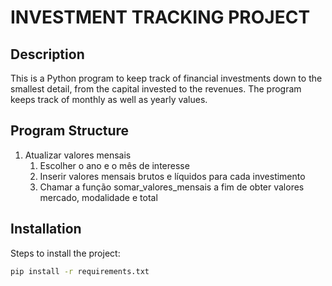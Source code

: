 # INVESTMENT TRACKING PROJECT

## Description
This is a Python program to keep track of financial investments down to the smallest detail,
from the capital invested to the revenues. The program keeps track of monthly as well as
yearly values.

## Program Structure
1. Atualizar valores mensais
   1. Escolher o ano e o mês de interesse
   2. Inserir valores mensais brutos e líquidos para cada investimento
   3. Chamar a função somar_valores_mensais a fim de obter valores mercado, modalidade e total

## Installation
Steps to install the project:
```bash
pip install -r requirements.txt
